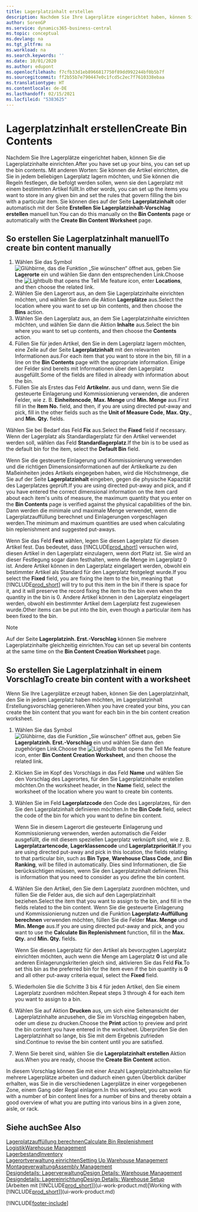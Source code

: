 ```yaml
---
title: Lagerplatzinhalt erstellen
description: Nachdem Sie Ihre Lagerplätze eingerichtet haben, können Sie die Artikel angeben, die Sie darin speichern möchten, und Regeln einrichten, die steuern, wie oft Lagerplätze nachgefüllt werden.
author: SorenGP
ms.service: dynamics365-business-central
ms.topic: conceptual
ms.devlang: na
ms.tgt_pltfrm: na
ms.workload: na
ms.search.keywords: ''
ms.date: 10/01/2020
ms.author: edupont
ms.openlocfilehash: f7cfb33d1eb8966817750f89dd992244bf0b5b7f
ms.sourcegitcommit: ff2b55b7e790447e0c1fcd5c2ec7f7610338ebaa
ms.translationtype: HT
ms.contentlocale: de-DE
ms.lasthandoff: 02/15/2021
ms.locfileid: "5383625"
---
```

# <a name="create-bin-contents"></a><span data-ttu-id="ced3b-103">Lagerplatzinhalt erstellen</span><span class="sxs-lookup"><span data-stu-id="ced3b-103">Create Bin Contents</span></span>

<span data-ttu-id="ced3b-104">Nachdem Sie Ihre Lagerplätze eingerichtet haben, können Sie die Lagerplatzinhalte einrichten.</span><span class="sxs-lookup"><span data-stu-id="ced3b-104">After you have set up your bins, you can set up the bin contents.</span></span> <span data-ttu-id="ced3b-105">Mit anderen Worten: Sie können die Artikel einrichten, die Sie in jedem beliebigen Lagerplatz lagern möchten, und Sie können die Regeln festlegen, die befolgt werden sollen, wenn sie den Lagerplatz mit einem bestimmten Artikel füllt.</span><span class="sxs-lookup"><span data-stu-id="ced3b-105">In other words, you can set up the items you want to store in any given bin and set the rules that govern filling the bin with a particular item.</span></span> <span data-ttu-id="ced3b-106">Sie können dies auf der Seite **Lagerplatzinhalt** oder automatisch mit der Seite **Erstellen Sie Lagerplatzinhalt-Vorschlag erstellen** manuell tun.</span><span class="sxs-lookup"><span data-stu-id="ced3b-106">You can do this manually on the **Bin Contents** page or automatically with the **Create Bin Content Worksheet** page.</span></span>

## <a name="to-create-bin-content-manually"></a><span data-ttu-id="ced3b-107">So erstellen Sie Lagerplatzinhalt manuell</span><span class="sxs-lookup"><span data-stu-id="ced3b-107">To create bin content manually</span></span>

1. <span data-ttu-id="ced3b-108">Wählen Sie das Symbol ![Glühbirne, das die Funktion „Sie wünschen“ öffnet](media/ui-search/search_small.png "Was möchten Sie tun?") aus, geben Sie **Lagerorte** ein und wählen Sie dann den entsprechenden Link.</span><span class="sxs-lookup"><span data-stu-id="ced3b-108">Choose the ![Lightbulb that opens the Tell Me feature](media/ui-search/search_small.png "Tell me what you want to do") icon, enter **Locations**, and then choose the related link.</span></span>  
2. <span data-ttu-id="ced3b-109">Wählen Sie den Lagerort aus, an dem Sie Lagerplatzinhalte einrichten möchten, und wählen Sie dann die Aktion **Lagerplätze** aus.</span><span class="sxs-lookup"><span data-stu-id="ced3b-109">Select the location where you want to set up bin contents,  and then choose the **Bins** action.</span></span>  
3. <span data-ttu-id="ced3b-110">Wählen Sie den Lagerplatz aus, an dem Sie Lagerplatzinhalte einrichten möchten, und wählen Sie dann die Aktion **Inhalte** aus.</span><span class="sxs-lookup"><span data-stu-id="ced3b-110">Select the bin where you want to set up contents, and then choose the **Contents** action.</span></span>  
4. <span data-ttu-id="ced3b-111">Füllen Sie für jeden Artikel, den Sie in dem Lagerplatz lagern möchten, eine Zeile auf der Seite **Lagerplatzinhalt** mit den relevanten Informationen aus.</span><span class="sxs-lookup"><span data-stu-id="ced3b-111">For each item that you want to store in the bin, fill in a line on the **Bin Contents** page with the appropriate information.</span></span> <span data-ttu-id="ced3b-112">Einige der Felder sind bereits mit Informationen über den Lagerplatz ausgefüllt.</span><span class="sxs-lookup"><span data-stu-id="ced3b-112">Some of the fields are filled in already with information about the bin.</span></span>  
5. <span data-ttu-id="ced3b-113">Füllen Sie als Erstes das Feld **Artikelnr.** aus und dann, wenn Sie die gesteuerte Einlagerung und Kommissionierung verwenden, die anderen Felder, wie z. B. **Einheitencode**, **Max. Menge** und **Min. Menge** aus.</span><span class="sxs-lookup"><span data-stu-id="ced3b-113">First fill in the **Item No.** field, and then, if you are using directed put-away and pick, fill in the other fields such as the **Unit of Measure Code**, **Max. Qty.**, and **Min. Qty.** fields.</span></span>  

<span data-ttu-id="ced3b-114">Wählen Sie bei Bedarf das Feld **Fix** aus.</span><span class="sxs-lookup"><span data-stu-id="ced3b-114">Select the **Fixed** field if necessary.</span></span> <span data-ttu-id="ced3b-115">Wenn der Lagerplatz als Standardlagerplatz für den Artikel verwendet werden soll, wählen das Feld **Standardlagerplatz**.</span><span class="sxs-lookup"><span data-stu-id="ced3b-115">If the bin is to be used as the default bin for the item, select the **Default Bin** field.</span></span>  

<span data-ttu-id="ced3b-116">Wenn Sie die gesteuerte Einlagerung und Kommissionierung verwenden und die richtigen Dimensionsinformationen auf der Artikelkarte zu den Maßeinheiten jedes Artikels eingegeben haben, wird die Höchstmenge, die Sie auf der Seite **Lagerplatzinhalt** eingeben, gegen die physische Kapazität des Lagerplatzes geprüft.</span><span class="sxs-lookup"><span data-stu-id="ced3b-116">If you are using directed put-away and pick, and if you have entered the correct dimensional information on the item card about each item's units of measure, the maximum quantity that you enter on the **Bin Contents** page is verified against the physical capabilities of the bin.</span></span> <span data-ttu-id="ced3b-117">Dann werden die minimale und maximale Menge verwendet, wenn die Lagerplatzauffüllung berechnet und Einlagerungen vorgeschlagen werden.</span><span class="sxs-lookup"><span data-stu-id="ced3b-117">The minimum and maximum quantities are used when calculating bin replenishment and suggested put-aways.</span></span>  

<span data-ttu-id="ced3b-118">Wenn Sie das Feld **Fest** wählen, legen Sie diesen Lagerplatz für diesen Artikel fest. Das bedeutet, dass [!INCLUDE[prod_short](includes/prod_short.md)] versuchen wird, diesen Artikel in den Lagerplatz einzulagern, wenn dort Platz ist. Sie wird an dieser Festlegung sogar dann festhalten, wenn die Menge im Lagerplatz 0 ist. Andere Artikel können in den Lagerplatz eingelagert werden, obwohl ein bestimmter Artikel als Standard für den Lagerplatz festgelegt wurde.</span><span class="sxs-lookup"><span data-stu-id="ced3b-118">If you select the **Fixed** field, you are fixing the item to the bin, meaning that [!INCLUDE[prod_short](includes/prod_short.md)] will try to put this item in the bin if there is space for it, and it will preserve the record fixing the item to the bin even when the quantity in the bin is 0.</span></span> <span data-ttu-id="ced3b-119">Andere Artikel können in den Lagerplatz eingelagert werden, obwohl ein bestimmter Artikel dem Lagerplatz fest zugewiesen wurde.</span><span class="sxs-lookup"><span data-stu-id="ced3b-119">Other items can be put into the bin, even though a particular item has been fixed to the bin.</span></span>  

> [!NOTE]  
> <span data-ttu-id="ced3b-120">Auf der Seite **Lagerplatzinh. Erst.-Vorschlag** können Sie mehrere Lagerplatzinhalte gleichzeitig einrichten.</span><span class="sxs-lookup"><span data-stu-id="ced3b-120">You can set up several bin contents at the same time on the **Bin Content Creation Worksheet** page.</span></span>  

## <a name="to-create-bin-content-with-a-worksheet"></a><span data-ttu-id="ced3b-121">So erstellen Sie Lagerplatzinhalt in einem Vorschlag</span><span class="sxs-lookup"><span data-stu-id="ced3b-121">To create bin content with a worksheet</span></span>

<span data-ttu-id="ced3b-122">Wenn Sie Ihre Lagerplätze erzeugt haben, können Sie den Lagerplatzinhalt, den Sie in jedem Lagerplatz haben möchten, im Lagerplatzinhalt Erstellungsvorschlag generieren.</span><span class="sxs-lookup"><span data-stu-id="ced3b-122">When you have created your bins, you can create the bin content that you want for each bin in the bin content creation worksheet.</span></span>

1. <span data-ttu-id="ced3b-123">Wählen Sie das Symbol ![Glühbirne, das die Funktion „Sie wünschen“ öffnet](media/ui-search/search_small.png "Was möchten Sie tun?") aus, geben Sie **Lagerplatzinh. Erst.-Vorschlag** ein und wählen Sie dann den zugehörigen Link.</span><span class="sxs-lookup"><span data-stu-id="ced3b-123">Choose the ![Lightbulb that opens the Tell Me feature](media/ui-search/search_small.png "Tell me what you want to do") icon, enter **Bin Content Creation Worksheet**, and then choose the related link.</span></span>  
2. <span data-ttu-id="ced3b-124">Klicken Sie im Kopf des Vorschlags in das Feld **Name** und wählen Sie den Vorschlag des Lagerortes, für den Sie Lagerplatzinhalte erstellen möchten.</span><span class="sxs-lookup"><span data-stu-id="ced3b-124">On the worksheet header, in the **Name** field, select the worksheet of the location where you want to create bin contents.</span></span>  
3. <span data-ttu-id="ced3b-125">Wählen Sie im Feld **Lagerplatzcode** den Code des Lagerplatzes, für den Sie den Lagerplatzinhalt definieren möchten.</span><span class="sxs-lookup"><span data-stu-id="ced3b-125">In the **Bin Code** field, select the code of the bin for which you want to define bin content.</span></span>  

    <span data-ttu-id="ced3b-126">Wenn Sie in diesem Lagerort die gesteuerte Einlagerung und Kommissionierung verwenden, werden automatisch die Felder ausgefüllt, die mit diesem speziellen Lagerplatz verknüpft sind, wie z. B. **Lagerplatzartencode**, **Lagerklassencode** und **Lagerplatzpriorität**.</span><span class="sxs-lookup"><span data-stu-id="ced3b-126">If you are using directed put-away and pick in this location, the fields relating to that particular bin, such as **Bin Type**, **Warehouse Class Code**, and **Bin Ranking**, will be filled in automatically.</span></span> <span data-ttu-id="ced3b-127">Dies sind Informationen, die Sie berücksichtigen müssen, wenn Sie den Lagerplatzinhalt definieren.</span><span class="sxs-lookup"><span data-stu-id="ced3b-127">This is information that you need to consider as you define the bin content.</span></span>  
4. <span data-ttu-id="ced3b-128">Wählen Sie den Artikel, den Sie dem Lagerplatz zuordnen möchten, und füllen Sie die Felder aus, die sich auf den Lagerplatzinhalt beziehen.</span><span class="sxs-lookup"><span data-stu-id="ced3b-128">Select the item that you want to assign to the bin, and fill in the fields related to the bin content.</span></span> <span data-ttu-id="ced3b-129">Wenn Sie die gesteuerte Einlagerung und Kommissionierung nutzen und die Funktion **Lagerplatz-Auffüllung berechnen** verwenden möchten, füllen Sie die Felder **Max. Menge** und **Min. Menge** aus.</span><span class="sxs-lookup"><span data-stu-id="ced3b-129">If you are using directed put-away and pick, and you want to use the **Calculate Bin Replenishment** function, fill in the **Max. Qty.** and **Min. Qty.** fields.</span></span>  

    <span data-ttu-id="ced3b-130">Wenn Sie diesen Lagerplatz für den Artikel als bevorzugten Lagerplatz einrichten möchten, auch wenn die Menge am Lagerplatz **0** ist und alle anderen Einlagerungskriterien gleich sind, aktivieren Sie das Feld **Fix**.</span><span class="sxs-lookup"><span data-stu-id="ced3b-130">To set this bin as the preferred bin for the item even if the bin quantity is **0** and all other put-away criteria equal, select the **Fixed** field.</span></span>  
5. <span data-ttu-id="ced3b-131">Wiederholen Sie die Schritte 3 bis 4 für jeden Artikel, den Sie einem Lagerplatz zuordnen möchten.</span><span class="sxs-lookup"><span data-stu-id="ced3b-131">Repeat steps 3 through 4 for each item you want to assign to a bin.</span></span>  
6. <span data-ttu-id="ced3b-132">Wählen Sie auf Aktion **Drucken** aus, um sich eine Seitenansicht der Lagerplatzinhalte anzusehen, die Sie im Vorschlag eingegeben haben, oder um diese zu drucken.</span><span class="sxs-lookup"><span data-stu-id="ced3b-132">Choose the **Print** action to preview and print the bin content you have entered in the worksheet.</span></span> <span data-ttu-id="ced3b-133">Überprüfen Sie den Lagerplatzinhalt so lange, bis Sie mit dem Ergebnis zufrieden sind.</span><span class="sxs-lookup"><span data-stu-id="ced3b-133">Continue to revise the bin content until you are satisfied.</span></span>  
7. <span data-ttu-id="ced3b-134">Wenn Sie bereit sind, wählen Sie die **Lagerplatzinhalt erstellen** Aktion aus.</span><span class="sxs-lookup"><span data-stu-id="ced3b-134">When you are ready, choose the **Create Bin Content** action.</span></span>  

<span data-ttu-id="ced3b-135">In diesem Vorschlag können Sie mit einer Anzahl Lagerplatzinhaltszeilen für mehrere Lagerplätze arbeiten und dadurch einen guten Überblick darüber erhalten, was Sie in die verschiedenen Lagerplätze in einer vorgegebenen Zone, einem Gang oder Regal einlagern.</span><span class="sxs-lookup"><span data-stu-id="ced3b-135">In this worksheet, you can work with a number of bin content lines for a number of bins and thereby obtain a good overview of what you are putting into various bins in a given zone, aisle, or rack.</span></span>  

## <a name="see-also"></a><span data-ttu-id="ced3b-136">Siehe auch</span><span class="sxs-lookup"><span data-stu-id="ced3b-136">See Also</span></span>

[<span data-ttu-id="ced3b-137">Lagerplatzauffüllung berechnen</span><span class="sxs-lookup"><span data-stu-id="ced3b-137">Calculate Bin Replenishment</span></span>](warehouse-how-to-calculate-bin-replenishment.md)  
[<span data-ttu-id="ced3b-138">Logistik</span><span class="sxs-lookup"><span data-stu-id="ced3b-138">Warehouse Management</span></span>](warehouse-manage-warehouse.md)  
[<span data-ttu-id="ced3b-139">Lagerbestand</span><span class="sxs-lookup"><span data-stu-id="ced3b-139">Inventory</span></span>](inventory-manage-inventory.md)  
[<span data-ttu-id="ced3b-140">Lagerortverwaltung einrichten</span><span class="sxs-lookup"><span data-stu-id="ced3b-140">Setting Up Warehouse Management</span></span>](warehouse-setup-warehouse.md)  
[<span data-ttu-id="ced3b-141">Montageverwaltung</span><span class="sxs-lookup"><span data-stu-id="ced3b-141">Assembly Management</span></span>](assembly-assemble-items.md)  
[<span data-ttu-id="ced3b-142">Designdetails: Lagerverwaltung</span><span class="sxs-lookup"><span data-stu-id="ced3b-142">Design Details: Warehouse Management</span></span>](design-details-warehouse-management.md)  
[<span data-ttu-id="ced3b-143">Designdetails: Lagereinrichtung</span><span class="sxs-lookup"><span data-stu-id="ced3b-143">Design Details: Warehouse Setup</span></span>](design-details-warehouse-setup.md)  
<span data-ttu-id="ced3b-144">[Arbeiten mit [!INCLUDE[prod_short](includes/prod_short.md)]](ui-work-product.md)</span><span class="sxs-lookup"><span data-stu-id="ced3b-144">[Working with [!INCLUDE[prod_short](includes/prod_short.md)]](ui-work-product.md)</span></span>


[!INCLUDE[footer-include](includes/footer-banner.md)]
